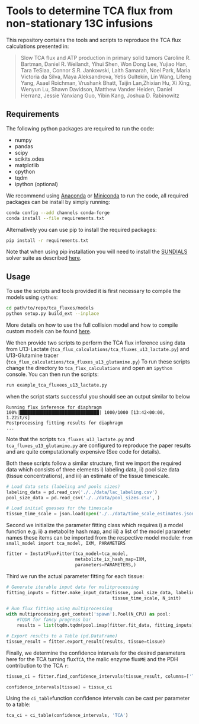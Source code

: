 # Tools to determine TCA flux from non-stationary 13C infusions

This repository contains the tools and scripts to reproduce the TCA 
flux calculations presented in:

> Slow TCA flux and ATP production in primary solid tumors
> Caroline R. Bartman, Daniel R. Weilandt, Yihui Shen, Won Dong Lee, Yujiao Han,
> Tara TeSlaa, Connor S.R. Jankowski, Laith Samarah, Noel Park, Maria Victoria da Silva,
> Maya Aleksandrova, Yetis Gultekin, Lin Wang, Lifeng Yang, Asael Roichman, Vrushank Bhatt,
> Taijin Lan,Zhixian Hu, Xi Xing, Wenyun Lu, Shawn Davidson, Matthew Vander Heiden, Daniel Herranz,
> Jessie Yanxiang Guo, Yibin Kang, Joshua D. Rabinowitz


## Requirements
The following python packages are required to run the code: 

 - numpy
 - pandas
 - scipy
 - scikits.odes
 - matplotlib
 - cpython
 - tqdm
 - ipython (optional)

We recommend using [Anaconda](https://docs.conda.io/projects/conda/en/latest/user-guide/install/index.html)
or [Miniconda](https://docs.conda.io/projects/conda/en/latest/glossary.html#miniconda-glossary)
to run the code, all required packages can be install by 
simply running: 
```bash
conda config --add channels conda-forge
conda install --file requirements.txt
```

Alternatively you can use pip to install the required packages:

```bash
pip install -r requirements.txt
```
Note that when using pip installation you will need to install 
the [SUNDIALS](https://computing.llnl.gov/projects/sundials) 
solver suite as described 
[here](https://scikits-odes.readthedocs.io/en/stable/).

## Usage 
To use the scripts and tools provided it is first necessary to compile the models using `cython`:
```bash
cd path/to/repo/tca_fluxes/models
python setup.py build_ext --inplace
```
More details on how to use the full collision model and how to compile custom models can be found 
[here](https://github.com/weilandtd/tca_fluxes/tree/main/models). 

We then provide two scripts to perform the TCA flux inference using data from U13-Lactate 
(`tca_flux_calculations/tca_fluxes_u13_lactate.py`) 
and U13-Glutamine tracer (`tca_flux_calculations/tca_fluxes_u13_glutamine.py`)
To run these scripts change the directory to `tca_flux_calculations` and open an `ipython` console. 
You can then run the scripts:
```bash
run example_tca_fluxees_u13_lactate.py
```
when the script starts successful you should see an output similar to below
```
Running flux inference for diaphragm
100%|██████████████████████████████| 1000/1000 [13:42<00:00,  1.22it/s]
Postprocessing fitting results for diaphragm
...
```
Note that the scripts `tca_fluxes_u13_lactate.py` and `tca_fluxes_u13_glutamine.py` are configured 
to reproduce the paper results and are quite computationally expensive (See code for details).  

Both these scripts follow a similar structure, first we import the required data which consists of 
three elements i) labeling data, ii) pool size data (tissue concentrations), and iii)
an estimate of the tissue timescale. 

```python
# Load data sets (labeling and pools sizes)
labeling_data = pd.read_csv('./../data/lac_labeling.csv')
pool_size_data = pd.read_csv('./../data/pool_sizes.csv', )

# Load initial guesses for the timescale
tissue_time_scale = json.load(open('./../data/time_scale_estimates.json'))
```

Second we initialize the parameter fitting class which requires 
i) a model function e.g. ii) a metabolite hash map, and 
iii) a list of the model parameter names these items can be imported from the respective model 
module: `from small_model import tca_model, IXM, PARAMETERS`

```python
fitter = InstatFluxFitter(tca_model=tca_model,
                          metabolite_ix_hash_map=IXM,
                          parameters=PARAMETERS,)
```

Third we run the actual parameter fitting for each tissue:

```python
# Generate iterable input data for mulitprocessing
fitting_inputs = fitter.make_input_data(tissue, pool_size_data, labeling_data, 
                                        tissue_time_scale, N_init)

# Run flux fitting using multiprocessing
with multiprocessing.get_context('spawn').Pool(N_CPU) as pool:
    #TQDM for fancy progress bar
    results = list(tqdm.tqdm(pool.imap(fitter.fit_data, fitting_inputs), total=N_init))

# Export results to a Table (pd.DataFrame)
tissue_result = fitter.export_result(results, tissue=tissue)
```

Finally, we determine the confidence intervals for the desired parameters here for the TCA turning flux`TCA`,
the malic enzyme flux`ME` and the PDH contribution to the TCA `r`:
```python
tissue_ci = fitter.find_confidence_intervals(tissue_result, columns=['TCA','ME','r'])

confidence_intervals[tissue] = tissue_ci
```

Using the `ci_table`function confidence intervals can be cast per parameter to a table:
```python
tca_ci = ci_table(confidence_intervals, 'TCA')
```
